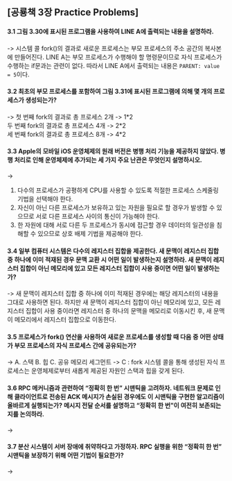 ## [공룡책 3장 Practice Problems]

#### 3.1 그림 3.30에 표시된 프로그램을 사용하여 LINE A에 출력되는 내용을 설명하라.
-> 
 시스템 콜 fork()의 결과로 새로운 프로세스는 부모 프로세스의 주소 공간의 복사본에 만들어진다. LINE A는 부모 프로세스가 수행해야 할 명령문이므로 자식 프로세스가 수행하는 if문과는 관련이 없다. 따라서 LINE A에서 출력되는 내용은 `PARENT: value = 5`이다.

#### 3.2 최초의 부모 프로세스를 포함하여 그림 3.31에 표시된 프로그램에 의해 몇 개의 프로세스가 생성되는가?
->
 첫 번째 fork의 결과로 총 프로세스 2개 -> 1\*2  
 두 번째 fork의 결과로 총 프로세스 4개 -> 2\*2  
 세 번째 fork의 결과로 총 프로세스 8개 -> 4\*2

#### 3.3 Apple의 모바일 iOS 운영체제의 원래 버전은 병행 처리 기능을 제공하지 않았다. 병행 처리로 인해 운영체제에 추가되는 세 가지 주요 난관은 무엇인지 설명하시오.
->
 1. 다수의 프로세스가 공평하게 CPU를 사용할 수 있도록 적절한 프로세스 스케줄링 기법을 선택해야 한다. 
 2. 자신이 아닌 다른 프로세스가 보유하고 있는 자원을 필요로 할 경우가 발생할 수 있으므로 서로 다른 프로세스 사이의 통신이 가능해야 한다. 
 3. 한 자원에 대해 서로 다른 두 프로세스가 동시에 접근할 경우 데이터의 일관성을 침해할 수 있으므로 상호 배제 기법을 제공해야 한다. 

#### 3.4 일부 컴퓨터 시스템은 다수의 레지스터 집합을 제공한다. 새 문맥이 레지스터 집합 중 하나에 이미 적재된 경우 문맥 교환 시 어떤 일이 발생하는지 설명하라. 새 문맥이 레지스터 집합이 아닌 메모리에 있고 모든 레지스터 집합이 사용 중이면 어떤 일이 발생하는가?
-> 
 새 문맥이 레지스터 집합 중 하나에 이미 적재된 경우에는 해당 레지스터의 내용을 그대로 사용하면 된다. 하지만 새 문맥이 레지스터 집합이 아닌 메모리에 있고, 모든 레지스터 집합이 사용 중이라면 레지스터 중 하나의 문맥을 메모리로 이동시킨 후, 새 문맥이 메모리에서 레지스터 집합으로 이동한다.

#### 3.5 프로세스가 fork() 연산을 사용하여 새로운 프로세스를 생성할 때 다음 중 어떤 상태가 부모 프로세스의 자식 프로세스 간에 공유되는가?
-> 
 A. 스택
 B. 힙
 C. 공유 메모리 세그먼트
-> C : fork 시스템 콜을 통해 생성된 자식 프로세스는 운영체제로부터 새롭게 제공된 자원인 스택과 힙을 갖게 된다.

#### 3.6 RPC 메커니즘과 관련하여 “정확히 한 번” 시맨틱을 고려하자. 네트워크 문제로 인해 클라이언트로 전송된 ACK 메시지가 손실된 경우에도 이 시맨틱을 구현한 알고리즘이 올바르게 실행되는가? 메시지 전달 순서를 설명하고 “정확히 한 번”이 여전히 보존되는지를 논의하라.
->

#### 3.7 분산 시스템이 서버 장애에 취약하다고 가정하자. RPC 실행을 위한 “정확히 한 번” 시맨틱을 보장하기 위해 어떤 기법이 필요한가?
->  
